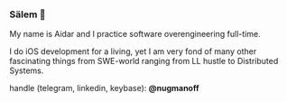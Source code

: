 ### Sälem 👋

My name is Aidar and I practice software overengineering full-time.

I do iOS development for a living, yet I am very fond of many other fascinating things from SWE-world ranging from LL hustle to Distributed Systems.

handle (telegram, linkedin, keybase): **@nugmanoff**
